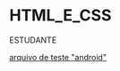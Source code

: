 # HTML_E_CSS
 ESTUDANTE

<a href="https://github.com/marcossvaz/HTML_E_CSS/blob/main/projeto_teste/android.html">arquivo de teste "android"</a>
